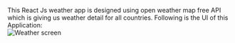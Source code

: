This React Js weather app is designed using open weather map free API which is giving us weather detail for all countries.
Following is the UI of this Application: <br/>
![Weather screen](https://user-images.githubusercontent.com/63351184/179468647-9e2914c5-73cd-41b0-8171-8fb68c2a0931.png)
